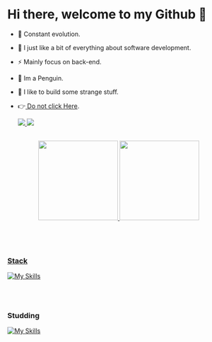 # **Hi there, welcome to my Github** 🙌

- 💪 Constant evolution.
- 💙 I just like a bit of everything about software development.
- ⚡ Mainly focus on back-end.
- 🐧 Im a Penguin.
- 🤡 I like to build some strange stuff.
- 👉<a href="https://caiocdj.github.io/PortifolioV2/"> Do not click Here</a>.


  <a href="https://www.linkedin.com/in/caio-corr%C3%AAa-4aa4731b2" target="_blank"><img src="https://img.shields.io/badge/-LinkedIn-%230077B5?style=for-the-badge&logo=linkedin&logoColor=white" target="_blank">
  </a>
  <a target="_blank" href="mailto:caiodjesus1@hotmail.com" title="caiodjesus1@hotmail.com">
  <img src="https://img.shields.io/badge/Microsoft_Outlook-0078D4?style=for-the-badge&logo=microsoft-outlook&logoColor=white" target="_blank">
  </a>  


<br>

<div align="center">
    <a href="https://github.com/CaioCDJ">
    <img height="180em" src="https://github-readme-stats.vercel.app/api?username=CaioCDJ&show_icons=true&theme=tokyonight&include_all_commits=true&count_private=true"/>
    <img height="180em" src="https://github-readme-stats.vercel.app/api/top-langs/?username=CaioCDJ&layout=compact&langs_count=7&theme=tokyonight"/>
</div>


#
  
<br/>
  
### Stack

[![My Skills](https://skillicons.dev/icons?i=cs,net,git,java,js,ts,html,css,php,express,react,nodejs)](https://skillicons.dev)

<br>

#

### Studding

[![My Skills](https://skillicons.dev/icons?i=flutter,spring,angular)](https://skillicons.dev)
